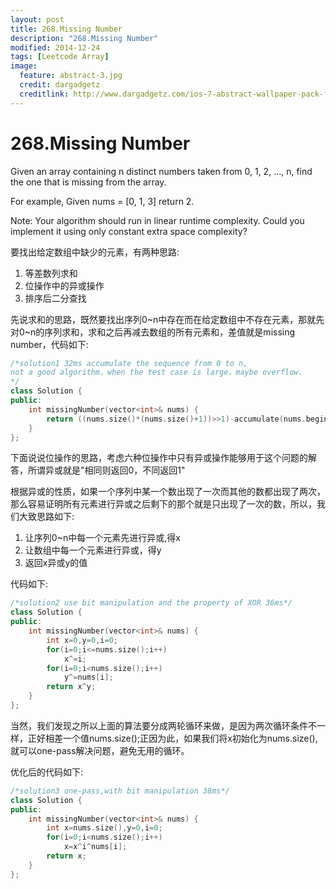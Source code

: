 ```yaml
---
layout: post
title: 268.Missing Number
description: "268.Missing Number"
modified: 2014-12-24
tags: [Leetcode Array]
image:
  feature: abstract-3.jpg
  credit: dargadgetz
  creditlink: http://www.dargadgetz.com/ios-7-abstract-wallpaper-pack-for-iphone-5-and-ipod-touch-retina/
---
```


# 268.Missing Number

Given an array containing n distinct numbers taken from 0, 1, 2, ..., n, find the one that is missing from the array.

For example,
Given nums = [0, 1, 3] return 2.

Note:
Your algorithm should run in linear runtime complexity. Could you implement it using only constant extra space complexity?


要找出给定数组中缺少的元素，有两种思路:
1. 等差数列求和
2. 位操作中的异或操作
3. 排序后二分查找

先说求和的思路，既然要找出序列0\~n中存在而在给定数组中不存在元素，那就先对0~n的序列求和，求和之后再减去数组的所有元素和，差值就是missing number，代码如下:

```c++
/*solution1 32ms accumulate the sequence from 0 to n, 
not a good algorithm，when the test case is large，maybe overflow.
*/
class Solution {
public:
    int missingNumber(vector<int>& nums) {
        return ((nums.size()*(nums.size()+1))>>1)-accumulate(nums.begin(),nums.end(),0);/*parameter 0 is initial value*/
    } 
};
```

下面说说位操作的思路，考虑六种位操作中只有异或操作能够用于这个问题的解答，所谓异或就是"相同则返回0，不同返回1"

根据异或的性质，如果一个序列中某一个数出现了一次而其他的数都出现了两次，那么容易证明所有元素进行异或之后剩下的那个就是只出现了一次的数，所以，我们大致思路如下:

1. 让序列0\~n中每一个元素先进行异或,得x
2. 让数组中每一个元素进行异或，得y
3. 返回x异或y的值

代码如下:

```c++
/*solution2 use bit manipulation and the property of XOR 36ms*/
class Solution {
public:
    int missingNumber(vector<int>& nums) {
        int x=0,y=0,i=0;
        for(i=0;i<=nums.size();i++)
            x^=i;
        for(i=0;i<nums.size();i++)
            y^=nums[i];
        return x^y;
    } 
};
```

当然，我们发现之所以上面的算法要分成两轮循环来做，是因为两次循环条件不一样，正好相差一个值nums.size();正因为此，如果我们将x初始化为nums.size(),就可以one-pass解决问题，避免无用的循环。

优化后的代码如下:

```c++
/*solution3 one-pass,with bit manipulation 38ms*/
class Solution {
public:
    int missingNumber(vector<int>& nums) {
        int x=nums.size(),y=0,i=0;
        for(i=0;i<nums.size();i++)
            x=x^i^nums[i];
        return x;
    } 
};
```



